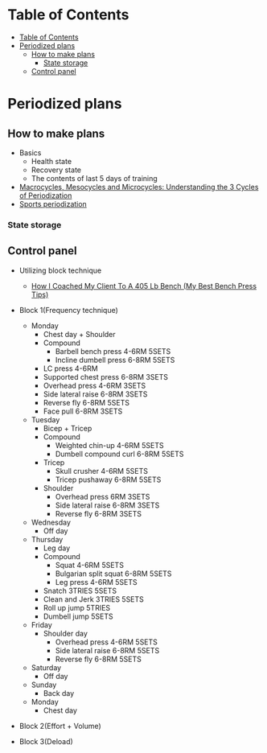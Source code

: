 # Table of Contents
- [Table of Contents](#table-of-contents)
- [Periodized plans](#periodized-plans)
  - [How to make plans](#how-to-make-plans)
    - [State storage](#state-storage)
  - [Control panel](#control-panel)

# Periodized plans
## How to make plans
- Basics
  - Health state
  - Recovery state
  - The contents of last 5 days of training
- [Macrocycles, Mesocycles and Microcycles: Understanding the 3 Cycles of Periodization](https://www.trainingpeaks.com/blog/macrocycles-mesocycles-and-microcycles-understanding-the-3-cycles-of-periodization/#:~:text=A%20mesocycle%20refers%20to%20a,usually%20a%20week%20of%20training.)
- [Sports periodization](https://en.wikipedia.org/wiki/Sports_periodization#:~:text=The%20microcycle%20is%20generally%20up,representing%20a%20year%20or%20two.)
### State storage
## Control panel
- Utilizing block technique
  - [How I Coached My Client To A 405 Lb Bench (My Best Bench Press Tips)](https://www.youtube.com/watch?v=rlF0uYMfCyA)
- Block 1(Frequency technique)

  - Monday
    - Chest day + Shoulder
    - Compound
      - Barbell bench press 4-6RM 5SETS
      - Incline dumbell press 6-8RM 5SETS
    - LC press 4-6RM
    - Supported chest press 6-8RM 3SETS
    - Overhead press 4-6RM 3SETS
    - Side lateral raise 6-8RM 3SETS
    - Reverse fly 6-8RM 5SETS
    - Face pull 6-8RM 3SETS
  - Tuesday
    - Bicep + Tricep
    - Compound
      - Weighted chin-up 4-6RM 5SETS
      - Dumbell compound curl 6-8RM 5SETS
    - Tricep
      - Skull crusher 4-6RM 5SETS
      - Tricep pushaway 6-8RM 5SETS
    - Shoulder
      - Overhead press 6RM 3SETS
      - Side lateral raise 6-8RM 3SETS
      - Reverse fly 6-8RM 3SETS
  - Wednesday
    - Off day
  - Thursday
    - Leg day
    - Compound
      - Squat 4-6RM 5SETS
      - Bulgarian split squat 6-8RM 5SETS
      - Leg press 4-6RM 5SETS
    - Snatch 3TRIES 5SETS
    - Clean and Jerk 3TRIES 5SETS
    - Roll up jump 5TRIES
    - Dumbell jump 5SETS
  - Friday
    - Shoulder day
      - Overhead press 4-6RM 5SETS
      - Side lateral raise 6-8RM 5SETS
      - Reverse fly 6-8RM 5SETS
  - Saturday
    - Off day
  - Sunday
    - Back day
  - Monday
    - Chest day

- Block 2(Effort + Volume)
- Block 3(Deload)
